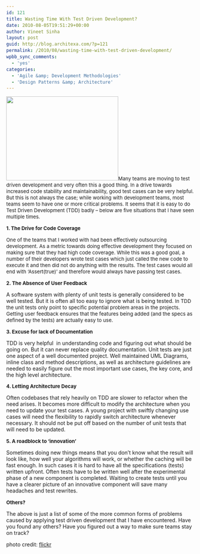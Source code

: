 ```yaml
---
id: 121
title: Wasting Time With Test Driven Development?
date: 2010-08-05T19:51:29+00:00
author: Vineet Sinha
layout: post
guid: http://blog.architexa.com/?p=121
permalink: /2010/08/wasting-time-with-test-driven-development/
wpbb_sync_comments:
  - 'yes'
categories:
  - 'Agile &amp; Development Methodologies'
  - 'Design Patterns &amp; Architecture'
---
```

<!--S-ButtonZ 1.1.5 Start-->

<div style="float: left; width: 42px; padding-right: 10px; margin: 0 -52px 0 0; position: relative; left: -62px; top: 8px">
</div>

<!--S-ButtonZ 1.1.5 End-->

<span style="font-size: 13.1944px;"><a href="assets/uploads/2010/08/test.jpg"><img class="alignright size-medium wp-image-122" title="test" src="assets/uploads/2010/08/test-300x225.jpg" alt="" width="300" height="225" srcset="assets/uploads/2010/08/test-300x225.jpg 300w, assets/uploads/2010/08/test.jpg 500w" sizes="(max-width: 300px) 100vw, 300px" /></a>Many teams are moving to test driven development and very often this a good thing. In a drive towards increased code stability and maintainability, good test cases can be very helpful. But this is not always the case; while working with development teams, most teams seem to have one or more critical problems. It seems that it is easy to do Test Driven Development (TDD) badly &#8211; below are five situations that I have seen multiple times.</span>
  
<!--more-->


  
<span style="font-size: 13.1944px;"><strong>1. The Drive for Code Coverage</strong></span>

<span style="font-size: 13.1944px;">One of the teams that I worked with had been effectively outsourcing development. As a metric towards doing effective development they focused on making sure that they had high code coverage. While this was a good goal, a number of their developers wrote test cases which just called the new code to execute it and then did not do anything with the results. The test cases would all end with &#8216;Assert(true)&#8217; and therefore would always have passing test cases.</span>

<span style="font-size: 13.1944px;"><strong>2. The Absence of User Feedback</strong></span>

A software system with plenty of unit tests is generally considered to be well tested. But it is often all too easy to ignore what is being tested. <span style="font-size: 13.3333px;">In TDD the unit tests only point to specific potential problem areas in the projects. Getting user feedback ensures that the features being added (and the specs as defined by the tests) are actually easy to use.</span>

**<span style="font-weight: normal; font-size: 13.1944px;"><strong>3. Excuse for lack of Documentation</strong></span>**

TDD is very helpful  in understanding code and figuring out what should be going on. But it can never replace quality documentation. Unit tests are just one aspect of a well documented project. Well maintained UML Diagrams, inline class and method descriptions, as well as architecture guidelines are needed to easily figure out the most important use cases, the key core, and the high level architecture.

<p style="font-size: 13.1944px;">
  <strong>4. Letting Architecture Decay</strong>
</p>

Often codebases that rely heavily on TDD are slower to refactor when the need arises. It becomes more difficult to modify the architecture when you need to update your test cases. A young project with swiftly changing use cases will need the flexibility to rapidly switch architecture whenever necessary. It should not be put off based on the number of unit tests that will need to be updated.

<span style="font-size: 13.1944px;"><strong>5. A roadblock to &#8216;innovation&#8217;</strong></span>

Sometimes doing new things means that you don&#8217;t know what the result will look like, how well your algorithms will work, or whether the caching will be fast enough. In such cases it is hard to have all the specifications (tests) written upfront. Often tests have to be written well after the experimental phase of a new component is completed. Waiting to create tests until you have a clearer picture of an innovative component will save many headaches and test rewrites.

<span style="font-size: 13.1944px;"><strong>Others?</strong></span>

The above is just a list of some of the more common forms of problems caused by applying test driven development that I have encountered. Have you found any others? Have you figured out a way to make sure teams stay on track?

photo credit: [flickr](http://www.flickr.com/photos/sercasey/324341982/)

<div>
</div>

<div style="clear:both;">
  &nbsp;
</div>